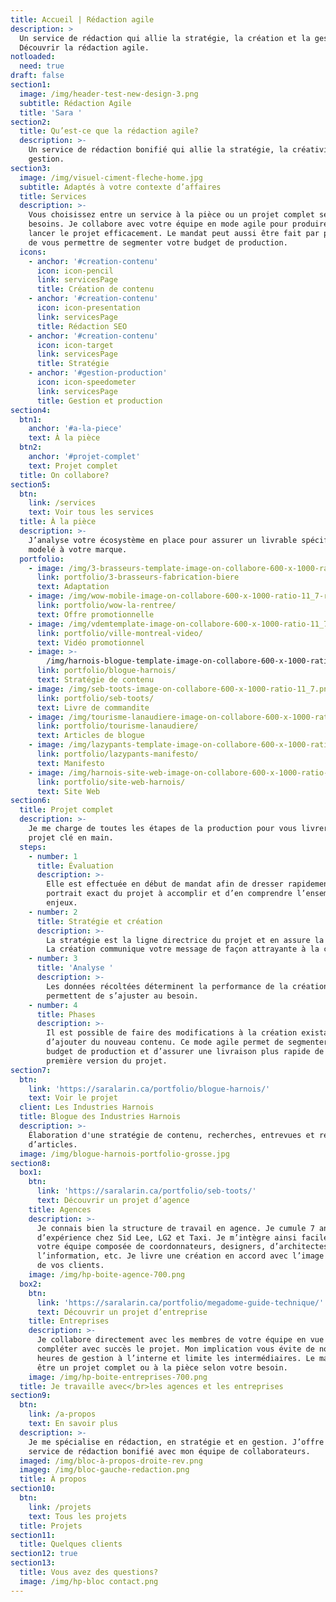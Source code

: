 ```yaml
---
title: Accueil | Rédaction agile
description: >
  Un service de rédaction qui allie la stratégie, la création et la gestion.
  Découvrir la rédaction agile.
notloaded:
  need: true
draft: false
section1:
  image: /img/header-test-new-design-3.png
  subtitle: Rédaction Agile
  title: 'Sara '
section2:
  title: Qu’est-ce que la rédaction agile?
  description: >-
    Un service de rédaction bonifié qui allie la stratégie, la créativité et la
    gestion.
section3:
  image: /img/visuel-ciment-fleche-home.jpg
  subtitle: Adaptés à votre contexte d’affaires
  title: Services
  description: >-
    Vous choisissez entre un service à la pièce ou un projet complet selon vos
    besoins. Je collabore avec votre équipe en mode agile pour produire et
    lancer le projet efficacement. Le mandat peut aussi être fait par phase afin
    de vous permettre de segmenter votre budget de production. 
  icons:
    - anchor: '#creation-contenu'
      icon: icon-pencil
      link: servicesPage
      title: Création de contenu
    - anchor: '#creation-contenu'
      icon: icon-presentation
      link: servicesPage
      title: Rédaction SEO
    - anchor: '#creation-contenu'
      icon: icon-target
      link: servicesPage
      title: Stratégie
    - anchor: '#gestion-production'
      icon: icon-speedometer
      link: servicesPage
      title: Gestion et production
section4:
  btn1:
    anchor: '#a-la-piece'
    text: À la pièce
  btn2:
    anchor: '#projet-complet'
    text: Projet complet
  title: On collabore?
section5:
  btn:
    link: /services
    text: Voir tous les services
  title: À la pièce
  description: >-
    J’analyse votre écosystème en place pour assurer un livrable spécifique
    modelé à votre marque.
  portfolio:
    - image: /img/3-brasseurs-template-image-on-collabore-600-x-1000-ratio-11_7.png
      link: portfolio/3-brasseurs-fabrication-biere
      text: Adaptation
    - image: /img/wow-mobile-image-on-collabore-600-x-1000-ratio-11_7-rev2-1-.png
      link: portfolio/wow-la-rentree/
      text: Offre promotionnelle
    - image: /img/vdemtemplate-image-on-collabore-600-x-1000-ratio-11_7-1-.png
      link: portfolio/ville-montreal-video/
      text: Vidéo promotionnel
    - image: >-
        /img/harnois-blogue-template-image-on-collabore-600-x-1000-ratio-11_7.png
      link: portfolio/blogue-harnois/
      text: Stratégie de contenu
    - image: /img/seb-toots-image-on-collabore-600-x-1000-ratio-11_7.png
      link: portfolio/seb-toots/
      text: Livre de commandite
    - image: /img/tourisme-lanaudiere-image-on-collabore-600-x-1000-ratio-11_7.png
      link: portfolio/tourisme-lanaudiere/
      text: Articles de blogue
    - image: /img/lazypants-template-image-on-collabore-600-x-1000-ratio-11_7-.png
      link: portfolio/lazypants-manifesto/
      text: Manifesto
    - image: /img/harnois-site-web-image-on-collabore-600-x-1000-ratio-11_7-1-.png
      link: portfolio/site-web-harnois/
      text: Site Web
section6:
  title: Projet complet
  description: >-
    Je me charge de toutes les étapes de la production pour vous livrer un
    projet clé en main.
  steps:
    - number: 1
      title: Évaluation
      description: >-
        Elle est effectuée en début de mandat afin de dresser rapidement le
        portrait exact du projet à accomplir et d’en comprendre l’ensemble des
        enjeux.
    - number: 2
      title: Stratégie et création
      description: >-
        La stratégie est la ligne directrice du projet et en assure la réussite.
        La création communique votre message de façon attrayante à la cible.
    - number: 3
      title: 'Analyse '
      description: >-
        Les données récoltées déterminent la performance de la création et
        permettent de s’ajuster au besoin.
    - number: 4
      title: Phases
      description: >-
        Il est possible de faire des modifications à la création existante ou
        d’ajouter du nouveau contenu. Ce mode agile permet de segmenter le
        budget de production et d’assurer une livraison plus rapide de la
        première version du projet.
section7:
  btn:
    link: 'https://saralarin.ca/portfolio/blogue-harnois/'
    text: Voir le projet
  client: Les Industries Harnois
  title: Blogue des Industries Harnois
  description: >-
    Élaboration d'une stratégie de contenu, recherches, entrevues et rédaction
    d’articles. 
  image: /img/blogue-harnois-portfolio-grosse.jpg
section8:
  box1:
    btn:
      link: 'https://saralarin.ca/portfolio/seb-toots/'
      text: Découvrir un projet d’agence
    title: Agences
    description: >-
      Je connais bien la structure de travail en agence. Je cumule 7 ans
      d’expérience chez Sid Lee, LG2 et Taxi. Je m’intègre ainsi facilement à
      votre équipe composée de coordonnateurs, designers, d’architectes de
      l’information, etc. Je livre une création en accord avec l’image de marque
      de vos clients.
    image: /img/hp-boite-agence-700.png
  box2:
    btn:
      link: 'https://saralarin.ca/portfolio/megadome-guide-technique/'
      text: Découvrir un projet d’entreprise
    title: Entreprises
    description: >-
      Je collabore directement avec les membres de votre équipe en vue de
      compléter avec succès le projet. Mon implication vous évite de nombreuses
      heures de gestion à l’interne et limite les intermédiaires. Le mandat peut
      être un projet complet ou à la pièce selon votre besoin. 
    image: /img/hp-boite-entreprises-700.png
  title: Je travaille avec</br>les agences et les entreprises
section9:
  btn:
    link: /a-propos
    text: En savoir plus
  description: >-
    Je me spécialise en rédaction, en stratégie et en gestion. J’offre un
    service de rédaction bonifié avec mon équipe de collaborateurs. 
  imaged: /img/bloc-à-propos-droite-rev.png
  imageg: /img/bloc-gauche-redaction.png
  title: À propos
section10:
  btn:
    link: /projets
    text: Tous les projets
  title: Projets
section11:
  title: Quelques clients
section12: true
section13:
  title: Vous avez des questions?
  image: /img/hp-bloc contact.png
---
```


